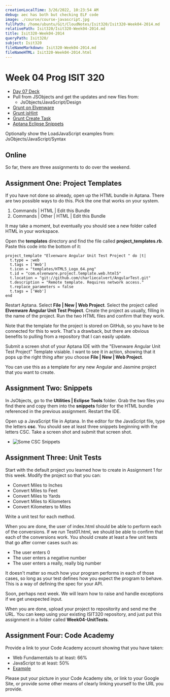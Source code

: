 ```yaml
---
creationLocalTime: 3/26/2022, 10:23:54 AM
debug: aec has both but checking ELF code
image: ./course/course-javascript.jpg
fullPath: /home/ubuntu/Git/CloudNotes/Isit320/Isit320-Week04-2014.md
relativePath: Isit320/Isit320-Week04-2014.md
title: Isit320-Week04-2014
queryPath: Isit320/
subject: Isit320
fileNameMarkdown: Isit320-Week04-2014.md
fileNameHTML: Isit320-Week04-2014.html
---
```



<!-- toc -->
<!-- tocstop -->

Week 04 Prog ISIT 320
=====================

- [Day 07 Deck](http://bit.ly/1gfEHFc)
- Pull from JSObjects and get the updates and new files from:
	- JsObjects/JavaScript/Design
- [Grunt on Elvenware](http://elvenware.com/charlie/development/web/UnitTests/Grunt.html)
- [Grunt jsHint](https://github.com/gruntjs/grunt-contrib-jshint)
- [Grunt Create Task](http://gruntjs.com/creating-tasks)
- [Aptana Eclipse Snippets](http://www.elvenware.com/charlie/development/android/Eclipse.html#snippets)

Optionally show the LoadJavaScript examples from:
	JsObjects/JavaScript/Syntax

Online
------

So far, there are three assignments to do over the weekend.

Assignment One: Project Templates
--------------------------------------

If you have not done so already, open up the HTML bundle in Aptana. 
There are two possible ways to do this. Pick the one that works on 
your system.

1. Commands | HTML | Edit this Bundle
2. Commands | Other | HTML | Edit this Bundle

It may take a moment, but eventually you should see a new folder
called HTML in your workspace.

Open the **templates** directory and find the file called 
**project_templates.rb**. Paste this code into the bottom of it:

```
project_template "Elvenware Angular Unit Test Project " do |t|
  t.type = :web
  t.tags = ['Web']
  t.icon = "templates/HTML5_Logo_64.png"
  t.id = "com.elvenware.project.template.web.html5"
  t.location = "git://github.com/charliecalvert/AngularTest.git"
  t.description = "Remote template. Requires network access."
  t.replace_parameters = false
  t.tags = ['Web']  
end
```

Restart Aptana. Select **File | New | Web Project**. Select the 
project called **Elvenware Angular Unit Test Project**. Create the
project as usually, filling in the name of the project. Run the 
two HTML files and confirm that they work.

Note that the template for the project is stored on GitHub, so you
have to be connected for this to work. That's a drawback, but there
are obvious benefits to pulling from a repository that I can easily
update.

Submit a screen shot of your Aptana IDE with the "Elvenware Angular
Unit Test Project" Template visiable. I want to see it in action,
showing that it pops up the right thing after you choose **File |
New | Web Project**.

You can use this as a template for any new Angular and Jasmine project
that you want to create.

Assignment Two: Snippets
------------------------

In JsObjects, go to the **Utilities | Eclipse Tools** folder. Grab
the two files you find there and copy them into the **snippets**
folder for the HTML bundle referenced in the previous assignment.
Restart the IDE.

Open up a JavaScript file in Aptana. In the editor for the JavaScript
file, type the letters **csc**. You should see at least three snippets
beginning with the letters CSC. Take a screen shot and submit that
screen shot.

- ![Some CSC Snippets](../Images/Snippets01.png)

Assignment Three: Unit Tests
----------------------------

Start with the default project you learned how to create in 
Assignment 1 for this week. Modify the project so that you can:

- Convert Miles to Inches
- Convert Miles to Feet
- Convert Miles to Yards
- Convert Miles to Kilometers
- Convert Kilometers to Miles

Write a unit test for each method. 

When you are done, the user of index.html should be able to perform
each of the conversions. If we run Test01.html, we should be able
to confirm that each of the conversions work. You should create at
least a few unit tests that go after corner cases such as:

- The user enters 0
- The user enters a negative number
- The user enters a really, really big number

It doesn't matter so much how your program performs in each of those
cases, so long as your test defines how you expect the program to
behave. This is a way of defining the spec for your API.

Soon, perhaps next week. We will learn how to raise and handle 
exceptions if we get unexpected input.

When you are done, upload your project to repositority and send
me the URL. You can keep using your existing ISIT320 repository, and 
just put this assignment in a folder called **Week04-UnitTests**.

Assignment Four: Code Academy
-----------------------------

Provide a link to your Code Academy account showing that you have taken:

- Web Fundamentals to at least: 66%
- JavaScript to at least: 50%
- [Example](http://www.codecademy.com/netslayer43536)

Please put your picture in your Code Academy site, or link to your 
Google Site, or provide some other means of clearly linking yourself 
to the URL you provide.




